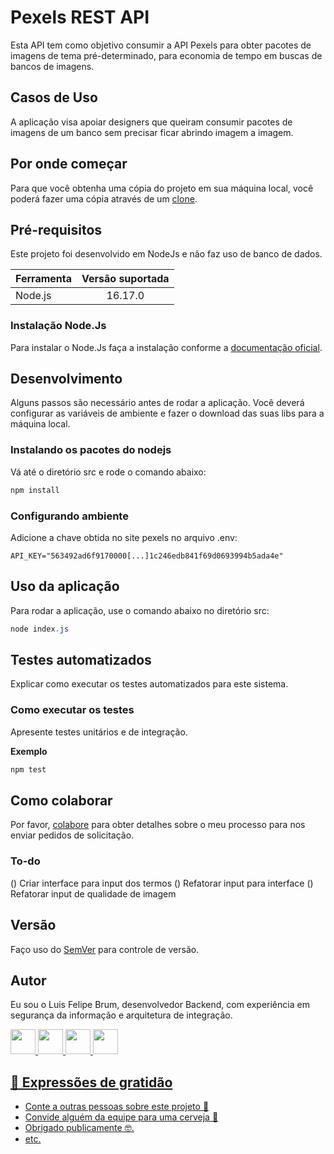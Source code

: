 # Pexels REST API

Esta API tem como objetivo consumir a API Pexels para obter pacotes de imagens de tema pré-determinado, para economia de tempo em buscas de bancos de imagens.

## Casos de Uso

A aplicação visa apoiar designers que queiram consumir pacotes de imagens de um banco sem precisar ficar abrindo imagem a imagem.

## Por onde começar

Para que você obtenha uma cópia do projeto em sua máquina local, você poderá fazer uma cópia através de um [clone](https://docs.github.com/pt/repositories/creating-and-managing-repositories/cloning-a-repository).

## Pré-requisitos

Este projeto foi desenvolvido em NodeJs e não faz uso de banco de dados.

| Ferramenta | Versão suportada |
| ---------- | :--------------: |
| Node.js    |     16.17.0      |

### Instalação Node.Js

Para instalar o Node.Js faça a instalação conforme a [documentação oficial](https://nodejs.org/en/download/package-manager/).

## Desenvolvimento

Alguns passos são necessário antes de rodar a aplicação. Você deverá configurar as variáveis de ambiente e fazer o download das suas libs para a máquina local.

### Instalando os pacotes do nodejs

Vá até o diretório src e rode o comando abaixo:

```javascript
npm install
```

### Configurando ambiente

Adicione a chave obtida no site pexels no arquivo .env:

```env
API_KEY="563492ad6f9170000[...]1c246edb841f69d0693994b5ada4e"
```

## Uso da aplicação

Para rodar a aplicação, use o comando abaixo no diretório src: 

```powershell
node index.js
```

## Testes automatizados

Explicar como executar os testes automatizados para este sistema.

### Como executar os testes

Apresente testes unitários e de integração.

**Exemplo**
```powershell
npm test
```

## Como colaborar

Por favor, [colabore](https://gist.github.com/atalhox/adb28140d9c08ce4d2b3ea6ddbe21c63) para obter detalhes sobre o meu processo para nos enviar pedidos de solicitação.

### To-do

() Criar interface para input dos termos
() Refatorar input para interface
() Refatorar input de qualidade de imagem

## Versão

Faço uso do [SemVer](http://semver.org/) para controle de versão.

## Autor

Eu sou o Luis Felipe Brum, desenvolvedor Backend, com experiência em segurança da informação e arquitetura de integração. 

<a href="https://www.felipebrum.com"><img src="https://avatars.githubusercontent.com/u/53919226"  width="40"> <a href="https://br.linkedin.com/in/luisfelipebrum"><img src="https://cdn-icons-png.flaticon.com/512/174/174857.png"  width="40">      <a href="https://www.instagram.com/eunaoeradev"><img src="https://cdn-icons-png.flaticon.com/512/2111/2111463.png"  width="40">  <a href="https://www.tiktok.com/@eunaoeradev"><img src="https://i.pinimg.com/originals/22/0a/62/220a624ba2fa59ddda4db763f474f50f.jpg"  width="40">

## 🎁 Expressões de gratidão

* Conte a outras pessoas sobre este projeto 📢
* Convide alguém da equipe para uma cerveja 🍺 
* Obrigado publicamente 🤓.
* etc.

